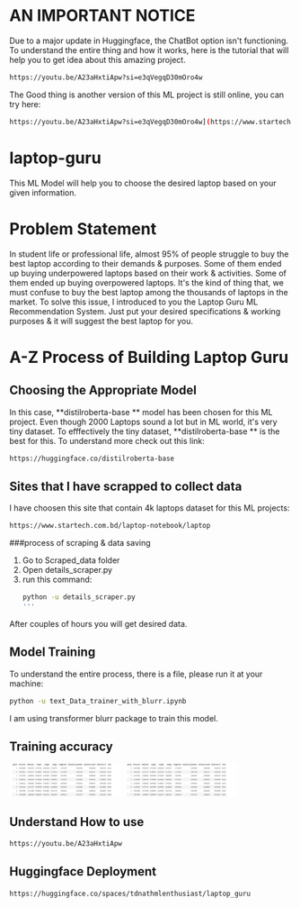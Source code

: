 # AN IMPORTANT NOTICE

Due to a major update in Huggingface, the ChatBot option isn't functioning. To understand the entire thing and how it works, here is the tutorial that will help you to get idea about this amazing project.

```bash
https://youtu.be/A23aHxtiApw?si=e3qVegqD30mOro4w
```

The Good thing is another version of this ML project is still online, you can try here:

```bash
https://youtu.be/A23aHxtiApw?si=e3qVegqD30mOro4w](https://www.startech.com.bd/tool/finder
```

# laptop-guru
This ML Model will help you to choose the desired laptop based on your given information. 

# Problem Statement

In student life or professional life, almost 95% of people struggle to buy the best laptop according to their demands & purposes. Some of them ended up buying underpowered laptops based on their work & activities. Some of them ended up buying overpowered laptops. It's the kind of thing that, we must confuse to buy the best laptop among the thousands of laptops in the market. To solve this issue, I introduced to you the Laptop Guru ML Recommendation System. Just put your desired specifications & working purposes & it will suggest the best laptop for you. 

# A-Z Process of Building Laptop Guru

## Choosing the Appropriate Model

In this case, **distilroberta-base ** model has been chosen for this ML project. Even though 2000 Laptops sound a lot but in ML world, it's very tiny dataset. To efffectively the tiny dataset, **distilroberta-base ** is the best for this. To understand more check out this link:
```bash
https://huggingface.co/distilroberta-base
```
## Sites that I have scrapped to collect data

I have choosen this site that contain 4k laptops dataset for this ML projects:
```bash
https://www.startech.com.bd/laptop-notebook/laptop
```
###process of scraping & data saving
1. Go to Scraped_data folder
2. Open details_scraper.py
3. run this command:
   ```bash
   python -u details_scraper.py
   '''
  After couples of hours you will get desired data. 

## Model Training
To understand the entire process, there is a file, please run it at your machine:
```bash
python -u text_Data_trainer_with_blurr.ipynb
```

I am using transformer blurr package to train this model. 

## Training accuracy
<img src="https://github.com/darkangrycoder/laptop-guru/blob/main/Annotation%202023-10-17%20133222.png" alt="Stage_0_Training_Image" width="200"/>
<img src="https://github.com/darkangrycoder/laptop-guru/blob/main/Annotation%202023-10-17%20133222.png" alt="Stage_0_Training_Image" width="200"/>

## Understand How to use
```bash
https://youtu.be/A23aHxtiApw
```
## Huggingface Deployment
```
https://huggingface.co/spaces/tdnathmlenthusiast/laptop_guru
```

